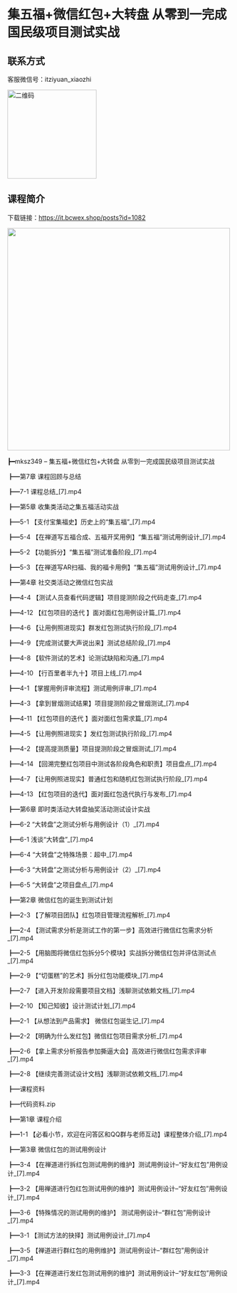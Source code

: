 # 集五福+微信红包+大转盘 从零到一完成国民级项目测试实战

## 联系方式

客服微信号：itziyuan_xiaozhi

<img src="https://ziyuanyun.oss-cn-guangzhou.aliyuncs.com/common/20240614073449/666b82192834a.jpg" width="200" height="200" alt="二维码">

## 课程简介

下载链接：https://it.bcwex.shop/posts?id=1082

<img src="https://ziyuanyun.oss-cn-guangzhou.aliyuncs.com/yun/20240515153609/664465e9b4f7e.jpg" width="500" alt="">

  ┣━mksz349 &#8211; 集五福+微信红包+大转盘 从零到一完成国民级项目测试实战

 ┣━第7章 课程回顾与总结

 ┣━7-1 课程总结_[7].mp4

 ┣━第5章 收集类活动之集五福活动实战

 ┣━5-1 【支付宝集福史】历史上的“集五福”_[7].mp4

 ┣━5-4 【在禅道写五福合成、五福开奖用例】“集五福”测试用例设计_[7].mp4

 ┣━5-2 【功能拆分】“集五福”测试准备阶段_[7].mp4

 ┣━5-3 【在禅道写AR扫福、我的福卡用例】“集五福”测试用例设计_[7].mp4

 ┣━第4章 社交类活动之微信红包实战

 ┣━4-4 【测试人员查看代码逻辑】项目提测阶段之代码走查_[7].mp4

 ┣━4-12 【红包项目的迭代 】面对面红包用例设计篇_[7].mp4

 ┣━4-6 【让用例照进现实】群发红包测试执行阶段_[7].mp4

 ┣━4-9 【完成测试要大声说出来】测试总结阶段_[7].mp4

 ┣━4-8 【软件测试的艺术】论测试缺陷和沟通_[7].mp4

 ┣━4-10 【行百里者半九十】项目上线_[7].mp4

 ┣━4-1 【掌握用例评审流程】测试用例评审_[7].mp4

 ┣━4-3 【拿到冒烟测试结果】项目提测阶段之冒烟测试_[7].mp4

 ┣━4-11 【红包项目的迭代 】面对面红包需求篇_[7].mp4

 ┣━4-5 【让用例照进现实 】发红包测试执行阶段_[7].mp4

 ┣━4-2 【提高提测质量】项目提测阶段之冒烟测试_[7].mp4

 ┣━4-14 【回溯完整红包项目中测试各阶段角色和职责】项目盘点_[7].mp4

 ┣━4-7 【让用例照进现实】普通红包和随机红包测试执行阶段_[7].mp4

 ┣━4-13 【红包项目的迭代】面对面红包迭代执行与发布_[7].mp4

 ┣━第6章 即时类活动大转盘抽奖活动测试设计实战

 ┣━6-2 “大转盘”之测试分析与用例设计（1）_[7].mp4

 ┣━6-1 浅谈“大转盘”_[7].mp4

 ┣━6-4 “大转盘”之特殊场景：超中_[7].mp4

 ┣━6-3 “大转盘”之测试分析与用例设计（2）_[7].mp4

 ┣━6-5 “大转盘”之项目盘点_[7].mp4

 ┣━第2章 微信红包的诞生到测试计划

 ┣━2-3 【了解项目团队】红包项目管理流程解析_[7].mp4

 ┣━2-4 【测试需求分析是测试工作的第一步】高效进行微信红包需求分析_[7].mp4

 ┣━2-5 【用脑图将微信红包拆分5个模块】实战拆分微信红包并评估测试点_[7].mp4

 ┣━2-9 【“切蛋糕”的艺术】拆分红包功能模块_[7].mp4

 ┣━2-7 【进入开发阶段需要项目文档】浅聊测试依赖文档_[7].mp4

 ┣━2-10 【知己知彼】设计测试计划_[7].mp4

 ┣━2-1 【从想法到产品需求】 微信红包诞生记_[7].mp4

 ┣━2-2 【明确为什么发红包】微信红包项目需求分析_[7].mp4

 ┣━2-6 【拿上需求分析报告参加撕逼大会】高效进行微信红包需求评审_[7].mp4

 ┣━2-8 【继续完善测试设计文档】浅聊测试依赖文档_[7].mp4

 ┣━课程资料

 ┣━代码资料.zip

 ┣━第1章 课程介绍

 ┣━1-1 【必看小节，欢迎在问答区和QQ群与老师互动】课程整体介绍_[7].mp4

 ┣━第3章 微信红包的测试用例设计

 ┣━3-4 【在禅道进行拆红包测试用例的维护】测试用例设计&#8211;“好友红包”用例设计_[7].mp4

 ┣━3-2 【用禅道进行包红包测试用例的维护】测试用例设计&#8211;“好友红包”用例设计_[7].mp4

 ┣━3-6 【特殊情况的测试用例的维护】 测试用例设计&#8211;“群红包”用例设计_[7].mp4

 ┣━3-1 【测试方法的抉择】测试用例设计_[7].mp4

 ┣━3-5 【禅道进行群红包的用例维护】测试用例设计&#8211;“群红包”用例设计_[7].mp4

 ┣━3-3 【在禅道进行发红包测试用例的维护】测试用例设计&#8211;“好友红包”用例设计_[7].mp4

  